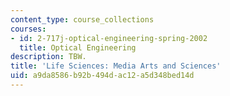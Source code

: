 ```yaml
---
content_type: course_collections
courses:
- id: 2-717j-optical-engineering-spring-2002
  title: Optical Engineering
description: TBW.
title: 'Life Sciences: Media Arts and Sciences'
uid: a9da8586-b92b-494d-ac12-a5d348bed14d
---
```

